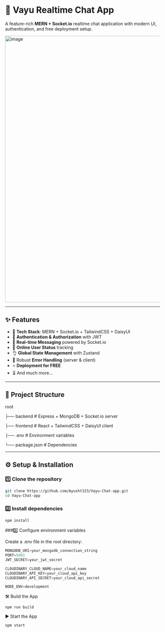 # 💬 Vayu Realtime Chat App  

A feature-rich **MERN + Socket.io** realtime chat application with modern UI, authentication, and free deployment setup.  

<img width="1917" height="867" alt="image" src="https://github.com/user-attachments/assets/93f0ecc5-6949-421f-8c36-5c6d4c7b2b43" />

---

## ✨ Features  

- 🌟 **Tech Stack**: MERN + Socket.io + TailwindCSS + DaisyUI  
- 🎃 **Authentication & Authorization** with JWT  
- 👾 **Real-time Messaging** powered by Socket.io  
- 🚀 **Online User Status** tracking  
- 👌 **Global State Management** with Zustand  
- 🐞 Robust **Error Handling** (server & client)  
- ⭐ **Deployment for FREE**  
- ⏳ And much more...  

---

## 📂 Project Structure  
root

├── backend # Express + MongoDB + Socket.io server

├── frontend # React + TailwindCSS + DaisyUI client

├── .env # Environment variables

└── package.json # Dependencies


---

## ⚙️ Setup & Installation  

### 1️⃣ Clone the repository  
```bash
git clone https://github.com/Ayusht323/Vayu-Chat-app.git
cd Vayu-Chat-app
```

### 2️⃣ Install dependencies
```bash
npm install
```

###3️⃣ Configure environment variables

Create a .env file in the root directory:
```js
MONGODB_URI=your_mongodb_connection_string
PORT=5001
JWT_SECRET=your_jwt_secret

CLOUDINARY_CLOUD_NAME=your_cloud_name
CLOUDINARY_API_KEY=your_cloud_api_key
CLOUDINARY_API_SECRET=your_cloud_api_secret

NODE_ENV=development
```
🛠️ Build the App
```shell
npm run build
```
▶️ Start the App
```shell
npm start
```

